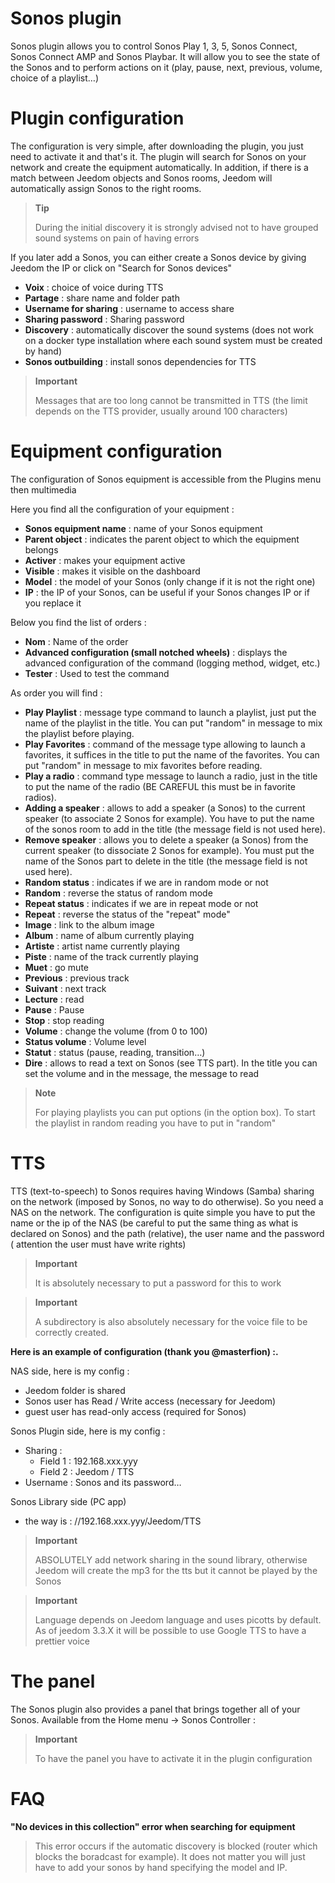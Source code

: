 # Sonos plugin

Sonos plugin allows you to control Sonos Play 1, 3, 5, Sonos Connect, Sonos Connect AMP and Sonos Playbar. It will allow you to see the state of the Sonos and to perform actions on it (play, pause, next, previous, volume, choice of a playlist…)

# Plugin configuration

The configuration is very simple, after downloading the plugin, you just need to activate it and that's it. The plugin will search for Sonos on your network and create the equipment automatically. In addition, if there is a match between Jeedom objects and Sonos rooms, Jeedom will automatically assign Sonos to the right rooms.

> **Tip**
>
> During the initial discovery it is strongly advised not to have grouped sound systems on pain of having errors

If you later add a Sonos, you can either create a Sonos device by giving Jeedom the IP or click on "Search for Sonos devices"

-   **Voix** : choice of voice during TTS
-   **Partage** : share name and folder path
-   **Username for sharing** : username to access share
-   **Sharing password** : Sharing password
-   **Discovery** : automatically discover the sound systems (does not work on a docker type installation where each sound system must be created by hand)
-   **Sonos outbuilding** : install sonos dependencies for TTS

> **Important**
>
> Messages that are too long cannot be transmitted in TTS (the limit
> depends on the TTS provider, usually around 100 characters)

# Equipment configuration

The configuration of Sonos equipment is accessible from the Plugins menu then multimedia

Here you find all the configuration of your equipment :

-   **Sonos equipment name** : name of your Sonos equipment
-   **Parent object** : indicates the parent object to which the equipment belongs
-   **Activer** : makes your equipment active
-   **Visible** : makes it visible on the dashboard
-   **Model** : the model of your Sonos (only change if it is not the right one)
-   **IP** : the IP of your Sonos, can be useful if your Sonos changes IP or if you replace it

Below you find the list of orders :

-   **Nom** : Name of the order
-   **Advanced configuration (small notched wheels)** : displays the advanced configuration of the command (logging method, widget, etc.)
-   **Tester** : Used to test the command

As order you will find :

-   **Play Playlist** : message type command to launch a playlist, just put the name of the playlist in the title. You can put "random" in message to mix the playlist before playing.
-   **Play Favorites** :  command of the message type allowing to launch a favorites, it suffices in the title to put the name of the favorites. You can put "random" in message to mix favorites before reading.
-   **Play a radio** : command type message to launch a radio, just in the title to put the name of the radio (BE CAREFUL this must be in favorite radios).
-   **Adding a speaker** : allows to add a speaker (a Sonos) to the current speaker (to associate 2 Sonos for example). You have to put the name of the sonos room to add in the title (the message field is not used here).
-   **Remove speaker** : allows you to delete a speaker (a Sonos) from the current speaker (to dissociate 2 Sonos for example). You must put the name of the Sonos part to delete in the title (the message field is not used here).
-   **Random status** : indicates if we are in random mode or not
-   **Random** : reverse the status of random mode
-   **Repeat status** : indicates if we are in repeat mode or not
-   **Repeat** : reverse the status of the "repeat" mode"
-   **Image** : link to the album image
-   **Album** : name of album currently playing
-   **Artiste** : artist name currently playing
-   **Piste** : name of the track currently playing
-   **Muet** : go mute
-   **Previous** : previous track
-   **Suivant** : next track
-   **Lecture** : read
-   **Pause** : Pause
-   **Stop** : stop reading
-   **Volume** : change the volume (from 0 to 100)
-   **Status volume** : Volume level
-   **Statut** : status (pause, reading, transition…)
-   **Dire** : allows to read a text on Sonos (see TTS part). In the title you can set the volume and in the message, the message to read

> **Note**
>
> For playing playlists you can put options (in the option box). To start the playlist in random reading you have to put in "random"

# TTS

TTS (text-to-speech) to Sonos requires having Windows (Samba) sharing on the network (imposed by Sonos, no way to do otherwise). So you need a NAS on the network. The configuration is quite simple you have to put the name or the ip of the NAS (be careful to put the same thing as what is declared on Sonos) and the path (relative), the user name and the password ( attention the user must have write rights)

> **Important**
>
> It is absolutely necessary to put a password for this to work

> **Important**
>
> A subdirectory is also absolutely necessary for the voice file to be correctly created.

**Here is an example of configuration (thank you @masterfion) :.**

NAS side, here is my config :

-   Jeedom folder is shared
-   Sonos user has Read / Write access (necessary for Jeedom)
-   guest user has read-only access (required for Sonos)

Sonos Plugin side, here is my config :

-   Sharing :
    -   Field 1 : 192.168.xxx.yyy
    -   Field 2 : Jeedom / TTS
-   Username : Sonos and its password…

Sonos Library side (PC app)
-   the way is : //192.168.xxx.yyy/Jeedom/TTS

> **Important**
>
> ABSOLUTELY add network sharing in the sound library, otherwise Jeedom will create the mp3 for the tts but it cannot be played by the Sonos

> **Important**
>
> Language depends on Jeedom language and uses picotts by default. As of jeedom 3.3.X it will be possible to use Google TTS to have a prettier voice


# The panel

The Sonos plugin also provides a panel that brings together all of your Sonos. Available from the Home menu → Sonos Controller :

> **Important**
>
> To have the panel you have to activate it in the plugin configuration

# FAQ

**"No devices in this collection" error when searching for equipment**
>
> This error occurs if the automatic discovery is blocked (router which blocks the boradcast for example). It does not matter you will just have to add your sonos by hand specifying the model and IP.

